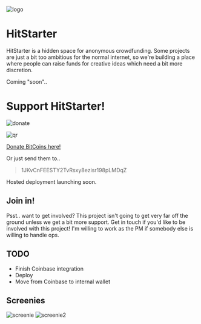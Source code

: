 ![logo](http://i.imgur.com/3MLMXfI.png)

HitStarter
==========

 HitStarter is a hidden space for anonymous crowdfunding. Some projects are just a bit too ambitious for the normal
 internet, so we're building a place where people can raise funds for creative ideas which need a bit more discretion.

 Coming "soon"..

# Support HitStarter!

![donate](http://i.imgur.com/FX1NBgT.png)

![qr](http://i.imgur.com/ugFaf22.png)

[Donate BitCoins here!](https://coinbase.com/checkouts/0215a35080d1c331b12eb76ddd018380)

Or just send them to..
>    1JKvCnFEESTY2TvRsxy8ezisr198pLMDqZ

Hosted deployment launching soon.

## Join in!

Psst.. want to get involved? This project isn't going to get very far off the ground unless we get a bit more support.
Get in touch if you'd like to be involved with this project! I'm willing to work as the PM if somebody else is
willing to handle ops.

## TODO

* Finish Coinbase integration
* Deploy
* Move from Coinbase to internal wallet

## Screenies

![screenie](http://i.imgur.com/AjD2n27.png)
![screenie2](http://i.imgur.com/m75Ekti.png)
